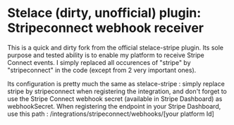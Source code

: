 # Stelace (dirty, unofficial) plugin: Stripeconnect webhook receiver

This is a quick and dirty fork from the official stelace-stripe plugin. Its sole purpose and tested ability is to enable my platform to receive Stripe Connect events. I simply replaced all occurences of "stripe" by "stripeconnect" in the code (except from 2 very important ones). 

Its configuration is pretty much the same as stelace-stripe : simply replace stripe by stripeconnect when registering the integration, and don't forget to use the Stripe Connect webhook secret (available in Stripe Dashboard) as webhookSecret. When registering the endpoint in your Stripe Dashboard, use this path : /integrations/stripeconnect/webhooks/[your platform Id]